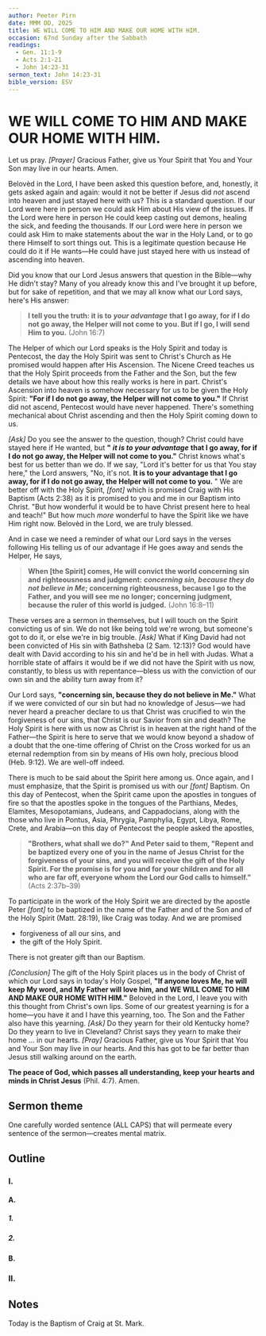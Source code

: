 ```yaml
---
author: Peeter Pirn
date: MMM DD, 2025
title: WE WILL COME TO HIM AND MAKE OUR HOME WITH HIM.
occasion: 67nd Sunday after the Sabbath
readings:
  - Gen. 11:1-9
  - Acts 2:1-21
  - John 14:23-31
sermon_text: John 14:23-31
bible_version: ESV
---
```


# WE WILL COME TO HIM AND MAKE OUR HOME WITH HIM.

Let us pray. *\[Prayer]*  Gracious Father, give us Your Spirit that You and Your Son may live in our hearts. Amen.

Belovèd in the Lord, I have been asked this question before, and, honestly, it gets asked again and again: would it not be better if Jesus did *not* ascend into heaven and just stayed here with us? This is a standard question. If our Lord were here in person we could ask Him about His view of the issues. If the Lord were here in person He could keep casting out demons, healing the sick, and feeding the thousands. If our Lord were here in person we could ask Him to make statements about the war in the Holy Land, or to go there Himself to sort things out. This is a legitimate question because He could do it if He wants—He could have just stayed here with us instead of ascending into heaven.

Did you know that our Lord Jesus answers that question in the Bible—why He didn't stay? Many of you already know this and I've brought it up before, but for sake of repetition, and that we may all know what our Lord says, here's His answer:
> **I tell you the truth: it is to** ***your advantage*** **that I go away, for if I do not go away, the Helper will not come to you. But if I go, I will send Him to you.**  (John 16:7)

The Helper of which our Lord speaks is the Holy Spirit and today is Pentecost, the day the Holy Spirit was sent to Christ's Church as He promised would happen after His Ascension. The Nicene Creed teaches us that the Holy Spirit proceeds from the Father and the Son, but the few details we have about how this really works is here in part. Christ's Ascension into heaven is somehow necessary for us to be given the Holy Spirit: **"For if I do not go away, the Helper will not come to you."**  If Christ did not ascend, Pentecost would have never happened. There's something mechanical about Christ ascending and then the Holy Spirit coming down to us.

*\[Ask]*  Do you see the answer to the question, though? Christ could have stayed here if He wanted, but **"** ***it is to your advantage*** **that I go away, for if I do not go away, the Helper will not come to you."**  Christ knows what's best for us better than we do. If we say, "Lord it's better for us that You stay here," the Lord answers, "No, it's not. **It is to your advantage that I go away, for if I do not go away, the Helper will not come to you.** " We are better off with the Holy Spirit, *\[font]*  which is promised Craig with His Baptism (Acts 2:38) as it is promised to you and me in our Baptism into Christ. "But how wonderful it would be to have Christ present here to heal and teach!" But how much *more* wonderful to have the Spirit like we have Him right now. Belovèd in the Lord, we are truly blessed.

And in case we need a reminder of what our Lord says in the verses following His telling us of our advantage if He goes away and sends the Helper, He says,
> **When \[the Spirit] comes, He will convict the world concerning sin and righteousness and judgment:** ***concerning sin, because they do not believe in Me*; concerning righteousness, because I go to the Father, and you will see me no longer; concerning judgment, because the ruler of this world is judged.**  (John 16:8–11)

These verses are a sermon in themselves, but I will touch on the Spirit convicting us of sin. We do not like being told we're wrong, but someone's got to do it, or else we're in big trouble. *\[Ask]*  What if King David had not been convicted of His sin with Bathsheba (2 Sam. 12:13)? God would have dealt with David according to his sin and he'd be in hell with Judas. What a horrible state of affairs it would be if we did not have the Spirit with us now, constantly, to bless us with repentance—bless us with the conviction of our own sin and the ability turn away from it?

Our Lord says, **"concerning sin, because they do not believe in Me."**  What if we were convicted of our sin but had no knowledge of Jesus—we had never heard a preacher declare to us that Christ was crucified to win the forgiveness of our sins, that Christ is our Savior from sin and death? The Holy Spirit is here with us now as Christ is in heaven at the right hand of the Father—the Spirit is here to serve that we would know beyond a shadow of a doubt that the one-time offering of Christ on the Cross worked for us an eternal redemption from sin by means of His own holy, precious blood (Heb. 9:12). We are well-off indeed.

There is much to be said about the Spirit here among us. Once again, and I must emphasize, that the Spirit is promised us with our *\[font]*  Baptism. On this day of Pentecost, when the Spirit came upon the apostles in tongues of fire so that the apostles spoke in the tongues of the Parthians, Medes, Elamites, Mesopotamians, Judeans, and Cappadocians, along with the those who live in Pontus, Asia, Phrygia, Pamphylia, Egypt, Libya, Rome, Crete, and Arabia—on this day of Pentecost the people asked the apostles,
> **"Brothers, what shall we do?" And Peter said to them, "Repent and be baptized every one of you in the name of Jesus Christ for the forgiveness of your sins, and you will receive the gift of the Holy Spirit. For the promise is for you and for your children and for all who are far off, everyone whom the Lord our God calls to himself."**  (Acts 2:37b–39)


To participate in the work of the Holy Spirit we are directed by the apostle Peter *\[font]*  to be baptized in the name of the Father and of the Son and of the Holy Spirit (Matt. 28:19), like Craig was today. And we are promised
* forgiveness of all our sins, and
* the gift of the Holy Spirit.

There is not greater gift than our Baptism.

*\[Conclusion]*  The gift of the Holy Spirit places us in the body of Christ of which our Lord says in today's Holy Gospel, **"If anyone loves Me, he will keep My word, and My Father will love him, and WE WILL COME TO HIM AND MAKE OUR HOME WITH HIM."**  Belovèd in the Lord, I leave you with this thought from Christ's own lips. Some of our greatest yearning is for a home—you have it and I have this yearning, too. The Son and the Father also have this yearning. *\[Ask]*  Do they yearn for their old Kentucky home? Do they yearn to live in Cleveland? Christ says they yearn to make their home … in our hearts. *\[Pray]*  Gracious Father, give us Your Spirit that You and Your Son may live in our hearts. And this has got to be far better than Jesus still walking around on the earth.

**The peace of God, which passes all understanding, keep your hearts and minds in Christ Jesus** (Phil. 4:7). Amen.

## Sermon theme
One carefully worded sentence (ALL CAPS) that will permeate every sentence of the sermon—creates mental matrix.
## Outline
### I.
#### A.
##### 1.
##### 2.
#### B.
### II.
## Notes
Today is the Baptism of Craig at St. Mark.